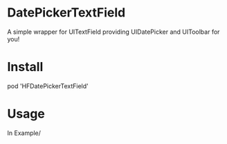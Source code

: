 # DatePickerTextField
A simple wrapper for UITextField providing UIDatePicker and UIToolbar for you!

# Install
pod 'HFDatePickerTextField'

# Usage
In Example/